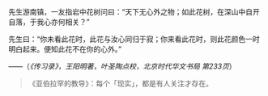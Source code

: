 

先生游南镇，一友指岩中花树问曰：“天下无心外之物；如此花树，在深山中自开自落，于我心亦何相关？”

先生曰：“你未看此花时，此花与汝心同归于寂；你来看此花时，则此花颜色一时明白起来。便知此花不在你的心外。”

——（*《传习录》，王阳明著，叶圣陶点校，北京时代华文书局 第233页*）

> 《亚伯拉罕的教导》：每个「现实」，都是有人关注才存在。



